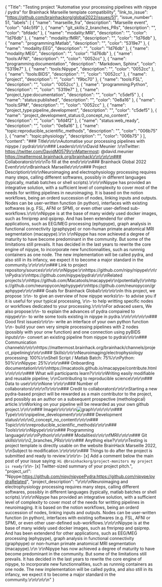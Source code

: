 {
  "Title": "Testing project \"Automatise your processing pipelines with nipype / pydra\" for Brainhack Marseille template compatibility",
  "link_to_issue": "https://github.com/brainhackorg/global2022/issues/51",
  "issue_number": 51,
  "labels": [
    {
      "name": "marseille_fra",
      "description": "Marseille event",
      "color": "d4c5f9"
    },
    {
      "name": "git_skills:2_branches_PRs",
      "description": "",
      "color": "bfdadc"
    },
    {
      "name": "modality:MRI",
      "description": "",
      "color": "1d76db"
    },
    {
      "name": "modality:fMRI",
      "description": "",
      "color": "1d76db"
    },
    {
      "name": "programming:Matlab",
      "description": "",
      "color": "5319e7"
    },
    {
      "name": "modality:EEG",
      "description": "",
      "color": "1d76db"
    },
    {
      "name": "modality:MEG",
      "description": "",
      "color": "1d76db"
    },
    {
      "name": "tools:AFNI",
      "description": "",
      "color": "0052cc"
    },
    {
      "name": "programming:documentation",
      "description": "Markdown, Sphinx",
      "color": "5319e7"
    },
    {
      "name": "tools:Nipype",
      "description": "",
      "color": "0052cc"
    },
    {
      "name": "tools:BIDS",
      "description": "",
      "color": "0052cc"
    },
    {
      "name": "project",
      "description": "",
      "color": "f9bc70"
    },
    {
      "name": "tools:FSL",
      "description": "",
      "color": "0052cc"
    },
    {
      "name": "programming:Python",
      "description": "",
      "color": "5319e7"
    },
    {
      "name": "project_type:documentation",
      "description": "",
      "color": "c5def5"
    },
    {
      "name": "status:published",
      "description": "",
      "color": "0e8a16"
    },
    {
      "name": "tools:SPM",
      "description": "",
      "color": "0052cc"
    },
    {
      "name": "project_type:pipeline_development",
      "description": "",
      "color": "c5def5"
    },
    {
      "name": "project_development_status:0_concept_no_content",
      "description": "",
      "color": "bfd4f2"
    },
    {
      "name": "status:web_ready",
      "description": "",
      "color": "0e8a16"
    },
    {
      "name": "topic:reproducible_scientific_methods",
      "description": "",
      "color": "006b75"
    },
    {
      "name": "topic:physiology",
      "description": "",
      "color": "006b75"
    }
  ],
  "content": "### Title\r\n\r\nAutomatise your processing pipelines with nipype / pydra\r\n\r\n### Leaders\r\n\r\nDavid Meunier :\r\nTwitter: https://twitter.com/DavidM0579\r\nMattermost: @david.meunier https://mattermost.brainhack.org/brainhack\r\n\r\n\r\n### Collaborators\r\n\r\nTo fill at the end\r\n\r\n### Brainhack Global 2022 Event\r\n\r\nBrainhack Marseille\r\n\r\n### Project Description\r\n\r\nNeuroimaging and electrophysiology processing requires many steps, calling different softwares, possibly in different languages (typically, matlab batches or shell scripts).\r\n\r\nNipype has provided an integrative solution, with a sufficient level of complexity to cover most of the needs for writting pipelines in neuroimaging. It is based on the notion workflows, being an orderd succession of nodes, linking inputs and outputs. Nodes can be user-written function (in python), interfaces with existing softwares (e.g. FSL, AFNI or SPM), or even other user-defined sub-workflows.\r\n\r\nNipype is at the base of many widely used docker images, such as fmriprep and qsiprep. And has been extendend for other applications, such as EEG/MEG processing (ephypype), graph analysis in functional connectivity (graphpype) or non-human primate anatomical MRI segmentation (macapype).\r\n \r\nNipype has now achieved a degree of maturity to have become predominant in the community. But some of the limitations still prevails. It has decided in the last years to rewrite the core engine of nipype, to incorporate new functionnalities, such as runnnig containers as one node. The new implementation will be called pydra, and also still in its infancy, we expect it to become a major standard in the community.\r\n\r\n\r\n### Link to project repository/sources\r\n\r\n\r\nNipype:\r\nhttps://github.com/nipy/nipype\r\n\r\nPydra:\r\nhttps://github.com/nipype/pydra\r\n\r\nRelated projects:\r\nhttps://github.com/Macatools/macapype\r\n(potentially)\r\nhttps://github.com/neuropycon/ephypype\r\nhttps://github.com/neuropycon/graphpype\r\n\r\n### Goals for Brainhack Global\r\n\r\n\r\nIn this project, we propose :\r\n- to give an overview of how nipype works\r\n- to advise you if it is useful for your typical processing, \r\n- to help writting specific nodes or workflows dedicated to your processing.\r\n\r\nFor advaced users, We also propose:\r\n- to explain the advances of pydra compaired to nipype\r\n- to write some tools existing in nipype in pydra.\r\n\r\n\r\n\r\n### Good first issues\r\n\r\n- write an interface of your own python function  \r\n- build your own very simple processing pipelines with 2 nodes (possibly with your onw function) and one connection using pyBIDS inputs\r\n- convert an existing pipeline from nipype to pydra\r\n\r\n### Communication channels\r\n\r\nhttps://mattermost.brainhack.org/brainhack/channels/project_pipelining\r\n\r\n### Skills\r\n\r\nNeuroimaging/electrophysiology processing: 100%\r\nShell Script / Matlab Batch: 75%\r\nPython: 50%\r\nNipype: 25%\r\n\r\n### Onboarding documentation\r\n\r\nhttps://macatools.github.io/macapype/contribute.html\r\n\r\n\r\n### What will participants learn?\r\n\r\nWriting easily modifiable and reusable pipeline; \r\nContributing to reproducible science\r\n\r\n### Data to use\r\n\r\nNone \r\n\r\n### Number of collaborators\r\n\r\n1\r\n\r\n### Credit to collaborators\r\n\r\nStarting a new pydra-based project will be rewarded as a main contributor to the project, and possibly as an author on a subsequent prospective (methological) article.\r\nWorking on your pipeline will be rewarded as your own github project.\r\n\r\n### Image\r\n\r\n\r\n![graph](https://user-images.githubusercontent.com/7290245/197730139-7d607b68-3cac-4241-8b2b-3145a7348254.png)\r\n\r\n\r\n### Type\r\n\r\npipeline_development\r\n\r\n### Development status\r\n\r\n0_concept_no_content\r\n\r\n### Topic\r\n\r\nreproducible_scientific_methods\r\n\r\n### Tools\r\n\r\nNipype\r\n\r\n### Programming language\r\n\r\nPython\r\n\r\n### Modalities\r\n\r\nfMRI\r\n\r\n### Git skills\r\n\r\n2_branches_PRs\r\n\r\n### Anything else?\r\n\r\nTesting is project template is directly usable on the website BrainHack Marseille 2022, \r\nSubject to modification.\r\n\r\n\r\n### Things to do after the project is submitted and ready to review.\r\n\r\n- [x] Add a comment below the main post of your issue saying: `Hi @brainhackorg/project-monitors my project is ready!`\r\n- [x] Twitter-sized summary of your project pitch.",
  "project_url": "Nipype:https://github.com/nipy/nipypePydra:https://github.com/nipype/pydraRelated",
  "project_description": "\r\n\r\nNeuroimaging and electrophysiology processing requires many steps, calling different softwares, possibly in different languages (typically, matlab batches or shell scripts).\r\n\r\nNipype has provided an integrative solution, with a sufficient level of complexity to cover most of the needs for writting pipelines in neuroimaging. It is based on the notion workflows, being an orderd succession of nodes, linking inputs and outputs. Nodes can be user-written function (in python), interfaces with existing softwares (e.g. FSL, AFNI or SPM), or even other user-defined sub-workflows.\r\n\r\nNipype is at the base of many widely used docker images, such as fmriprep and qsiprep. And has been extendend for other applications, such as EEG/MEG processing (ephypype), graph analysis in functional connectivity (graphpype) or non-human primate anatomical MRI segmentation (macapype).\r\n \r\nNipype has now achieved a degree of maturity to have become predominant in the community. But some of the limitations still prevails. It has decided in the last years to rewrite the core engine of nipype, to incorporate new functionnalities, such as runnnig containers as one node. The new implementation will be called pydra, and also still in its infancy, we expect it to become a major standard in the community.\r\n\r\n\r\n"
}